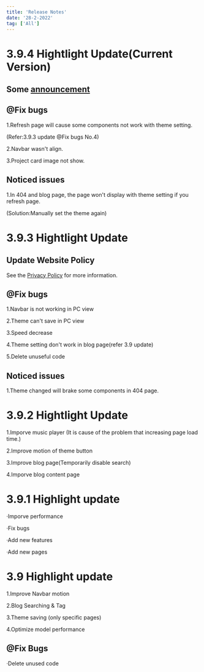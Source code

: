 ```yaml
---
title: 'Release Notes'
date: '28-2-2022'
tag: ['All']
---
```

# 3.9.4 Hightlight Update(Current Version)

## Some [announcement](/blog/Announcement)

## @Fix bugs
1.Refresh page will cause some components not work with theme setting.

(Refer:3.9.3 update @Fix bugs No.4) 

2.Navbar wasn't align.

3.Project card image not show.

## Noticed issues

1.In 404 and blog page, the page won't display with theme setting if you refresh page.

(Solution:Manually set the theme again)

# 3.9.3 Hightlight Update

## Update Website Policy
See the [Privacy Policy](/policy) for more information.

## @Fix bugs
1.Navbar is not working in PC view

2.Theme can't save in PC view

3.Speed decrease 

4.Theme setting don't work in blog page(refer 3.9 update)

5.Delete unuseful code

## Noticed issues

1.Theme changed will brake some components in 404 page.

# 3.9.2 Hightlight Update

1.Imporve music player
(It is cause of the problem that increasing page load time.)

2.Improve motion of theme button

3.Improve blog page(Temporarily disable search)

4.Imporve blog content page

# 3.9.1 Highlight update

·Imporve performance

·Fix bugs

·Add new features

·Add new pages

# 3.9 Highlight update

1.Improve Navbar motion

2.Blog Searching & Tag

3.Theme saving (only specific pages)

4.Optimize model performance

## @Fix Bugs

·Delete unused code

